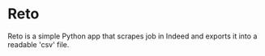 # Reto
Reto is a simple Python app that scrapes job in Indeed and exports it into a readable 'csv' file.
